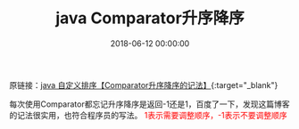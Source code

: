 ﻿---
layout: post
title: java Comparator升序降序
date: 2018-06-12 00:00:00
tags: java
---

原链接：[java 自定义排序【Comparator升序降序的记法】][1]{:target="_blank"}

每次使用Comparator都忘记升序降序是返回-1还是1，百度了一下，发现这篇博客的记法很实用，也符合程序员的写法。
<font color='red'>1表示需要调整顺序，-1表示不要调整顺序</font>

  [1]: https://blog.csdn.net/u013066244/article/details/78895747